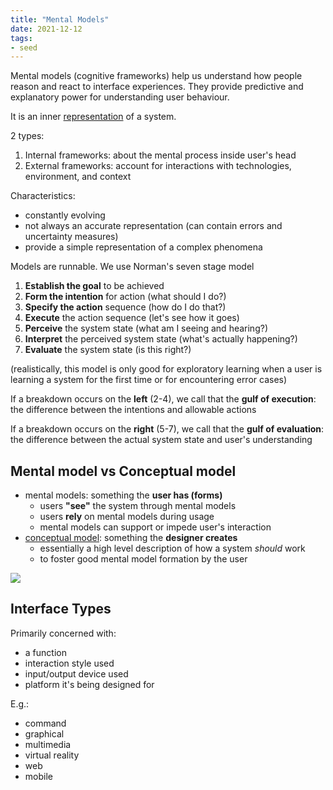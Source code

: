 ```yaml
---
title: "Mental Models"
date: 2021-12-12
tags:
- seed
---
```


Mental models (cognitive frameworks) help us understand how people reason and react to interface experiences. They provide predictive and explanatory power for understanding user behaviour.

It is an inner [representation](thoughts/representation.md) of a system.

2 types:
1. Internal frameworks: about the mental process inside user's head
2. External frameworks: account for interactions with technologies, environment, and context

Characteristics:
-   constantly evolving
-   not always an accurate representation (can contain errors and uncertainty measures)
-   provide a simple representation of a complex phenomena

Models are runnable. We use Norman's seven stage model
1.  **Establish the goal** to be achieved
2.  **Form the intention** for action (what should I do?)
3.  **Specify the action** sequence (how do I do that?)
4.  **Execute** the action sequence (let's see how it goes)
5.  **Perceive** the system state (what am I seeing and hearing?)
6.  **Interpret** the perceived system state (what's actually happening?)
7.  **Evaluate** the system state (is this right?)

(realistically, this model is only good for exploratory learning when a user is learning a system for the first time or for encountering error cases)

If a breakdown occurs on the **left** (2-4), we call that the **gulf of execution**: the difference between the intentions and allowable actions

If a breakdown occurs on the **right** (5-7), we call that the **gulf of evaluation**: the difference between the actual system state and user's understanding

## Mental model vs Conceptual model
-   mental models: something the **user has (forms)**
    -   users **"see"** the system through mental models
    -   users **rely** on mental models during usage
    -   mental models can support or impede user's interaction
-   [conceptual model](thoughts/conceptual%20model.md): something the **designer creates**
	-   essentially a high level description of how a system *should* work
    -   to foster good mental model formation by the user

![](/thoughts/images/mental-vs-conceptual.png)

## Interface Types
Primarily concerned with:
-   a function
-   interaction style used
-   input/output device used
-   platform it's being designed for

E.g.:
-   command
-   graphical
-   multimedia
-   virtual reality
-   web
-   mobile